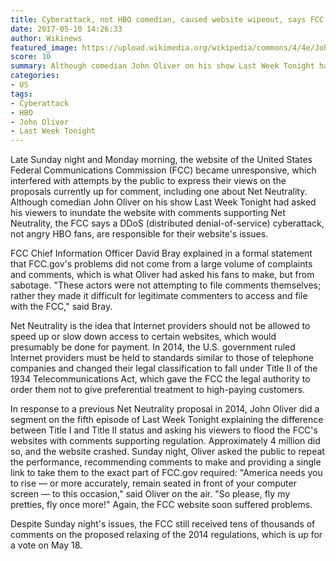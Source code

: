 ```yaml
---
title: Cyberattack, not HBO comedian, caused website wipeout, says FCC
date: 2017-05-10 14:26:33
author: Wikinews
featured_image: https://upload.wikimedia.org/wikipedia/commons/4/4e/John_Oliver_2014.jpg 
score: 10
summary: Although comedian John Oliver on his show Last Week Tonight had asked his viewers to inundate the FCC website with comments supporting Net Neutrality, the FCC said a DDoS cyberattack, not angry HBO fans, were responsible for their website becoming unresponsive shortly thereafter.
categories:
- US
tags: 
- Cyberattack
- HBO
- John Oliver
- Last Week Tonight
---
```

Late Sunday night and Monday morning, the website of the United States Federal Communications Commission (FCC) became unresponsive, which interfered with attempts by the public to express their views on the proposals currently up for comment, including one about Net Neutrality. Although comedian John Oliver on his show Last Week Tonight had asked his viewers to inundate the website with comments supporting Net Neutrality, the FCC says a DDoS (distributed denial-of-service) cyberattack, not angry HBO fans, are responsible for their website's issues.

FCC Chief Information Officer David Bray explained in a formal statement that FCC.gov's problems did not come from a large volume of complaints and comments, which is what Oliver had asked his fans to make, but from sabotage. "These actors were not attempting to file comments themselves; rather they made it difficult for legitimate commenters to access and file with the FCC," said Bray.

Net Neutrality is the idea that Internet providers should not be allowed to speed up or slow down access to certain websites, which would presumably be done for payment. In 2014, the U.S. government ruled Internet providers must be held to standards similar to those of telephone companies and changed their legal classification to fall under Title II of the 1934 Telecommunications Act, which gave the FCC the legal authority to order them not to give preferential treatment to high-paying customers.

In response to a previous Net Neutrality proposal in 2014, John Oliver did a segment on the fifth episode of Last Week Tonight explaining the difference between Title I and Title II status and asking his viewers to flood the FCC's websites with comments supporting regulation. Approximately 4 million did so, and the website crashed. Sunday night, Oliver asked the public to repeat the performance, recommending comments to make and providing a single link to take them to the exact part of FCC.gov required: "America needs you to rise — or more accurately, remain seated in front of your computer screen — to this occasion," said Oliver on the air. "So please, fly my pretties, fly once more!" Again, the FCC website soon suffered problems.

Despite Sunday night's issues, the FCC still received tens of thousands of comments on the proposed relaxing of the 2014 regulations, which is up for a vote on May 18.